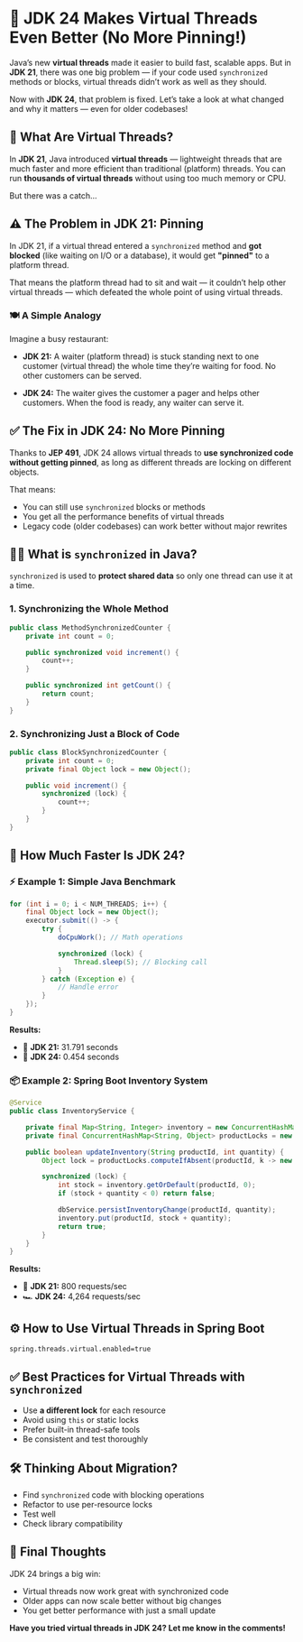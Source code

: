 
# 🚀 JDK 24 Makes Virtual Threads Even Better (No More Pinning!)

Java’s new **virtual threads** made it easier to build fast, scalable apps. But in **JDK 21**, there was one big problem — if your code used `synchronized` methods or blocks, virtual threads didn’t work as well as they should.

Now with **JDK 24**, that problem is fixed. Let’s take a look at what changed and why it matters — even for older codebases!

## 🧵 What Are Virtual Threads?

In **JDK 21**, Java introduced **virtual threads** — lightweight threads that are much faster and more efficient than traditional (platform) threads. You can run **thousands of virtual threads** without using too much memory or CPU.

But there was a catch...

## ⚠️ The Problem in JDK 21: Pinning

In JDK 21, if a virtual thread entered a `synchronized` method and **got blocked** (like waiting on I/O or a database), it would get **"pinned"** to a platform thread.

That means the platform thread had to sit and wait — it couldn’t help other virtual threads — which defeated the whole point of using virtual threads.

### 🍽 A Simple Analogy

Imagine a busy restaurant:

- **JDK 21:** A waiter (platform thread) is stuck standing next to one customer (virtual thread) the whole time they’re waiting for food. No other customers can be served.

- **JDK 24:** The waiter gives the customer a pager and helps other customers. When the food is ready, any waiter can serve it.

## ✅ The Fix in JDK 24: No More Pinning

Thanks to **JEP 491**, JDK 24 allows virtual threads to **use synchronized code without getting pinned**, as long as different threads are locking on different objects.

That means:

- You can still use `synchronized` blocks or methods
- You get all the performance benefits of virtual threads
- Legacy code (older codebases) can work better without major rewrites

## 🧑‍💻 What is `synchronized` in Java?

`synchronized` is used to **protect shared data** so only one thread can use it at a time.

### 1. Synchronizing the Whole Method

```java
public class MethodSynchronizedCounter {
    private int count = 0;

    public synchronized void increment() {
        count++;
    }

    public synchronized int getCount() {
        return count;
    }
}
```

### 2. Synchronizing Just a Block of Code

```java
public class BlockSynchronizedCounter {
    private int count = 0;
    private final Object lock = new Object();

    public void increment() {
        synchronized (lock) {
            count++;
        }
    }
}
```

## 🚀 How Much Faster Is JDK 24?

### ⚡ Example 1: Simple Java Benchmark

```java
for (int i = 0; i < NUM_THREADS; i++) {
    final Object lock = new Object();
    executor.submit(() -> {
        try {
            doCpuWork(); // Math operations

            synchronized (lock) {
                Thread.sleep(5); // Blocking call
            }
        } catch (Exception e) {
            // Handle error
        }
    });
}
```

**Results:**

- 🐢 **JDK 21:** 31.791 seconds  
- 🚀 **JDK 24:** 0.454 seconds  

### 📦 Example 2: Spring Boot Inventory System

```java
@Service
public class InventoryService {

    private final Map<String, Integer> inventory = new ConcurrentHashMap<>();
    private final ConcurrentHashMap<String, Object> productLocks = new ConcurrentHashMap<>();

    public boolean updateInventory(String productId, int quantity) {
        Object lock = productLocks.computeIfAbsent(productId, k -> new Object());

        synchronized (lock) {
            int stock = inventory.getOrDefault(productId, 0);
            if (stock + quantity < 0) return false;

            dbService.persistInventoryChange(productId, quantity);
            inventory.put(productId, stock + quantity);
            return true;
        }
    }
}
```

**Results:**

- 🐌 **JDK 21:** 800 requests/sec  
- 🏎️ **JDK 24:** 4,264 requests/sec  

## ⚙️ How to Use Virtual Threads in Spring Boot

```properties
spring.threads.virtual.enabled=true
```

## ✅ Best Practices for Virtual Threads with `synchronized`

- Use **a different lock** for each resource
- Avoid using `this` or static locks
- Prefer built-in thread-safe tools
- Be consistent and test thoroughly

## 🛠 Thinking About Migration?

- Find `synchronized` code with blocking operations
- Refactor to use per-resource locks
- Test well
- Check library compatibility

## 🎯 Final Thoughts

JDK 24 brings a big win:

- Virtual threads now work great with synchronized code  
- Older apps can now scale better without big changes  
- You get better performance with just a small update  

**Have you tried virtual threads in JDK 24? Let me know in the comments!**
